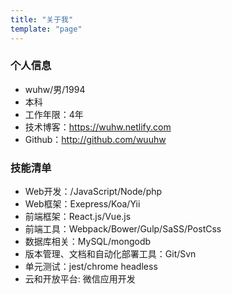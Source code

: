 ```yaml
---
title: "关于我"
template: "page"
---
```


### 个人信息

 - wuhw/男/1994 
 - 本科 
 - 工作年限：4年
 - 技术博客：https://wuhw.netlify.com
 - Github：http://github.com/wuuhw

   

### 技能清单

- Web开发：/JavaScript/Node/php
- Web框架：Exepress/Koa/Yii
- 前端框架：React.js/Vue.js
- 前端工具：Webpack/Bower/Gulp/SaSS/PostCss
- 数据库相关：MySQL/mongodb
- 版本管理、文档和自动化部署工具：Git/Svn
- 单元测试：jest/chrome headless
- 云和开放平台: 微信应用开发
  

